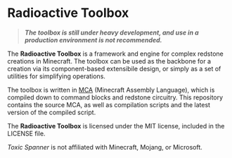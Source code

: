 # Radioactive Toolbox

> ***The toolbox is still under heavy development, and use in a production environment is not recommended.***

The **Radioactive Toolbox** is a framework and engine for complex redstone creations in Minecraft. The toolbox can be used as the backbone for a creation via its component-based extensibile design, or simply as a set of utilities for simplifying operations.

The toolbox is written in [MCA](https://github.com/toxic-spanners/MCA) (Minecraft Assembly Language), which is compiled down to command blocks and redstone circuitry. This repository contains the source MCA, as well as compilation scripts and the latest version of the compiled script.

The **Radioactive Toolbox** is licensed under the MIT license, included in the LICENSE file.

_Toxic Spanner_ is not affiliated with Minecraft, Mojang, or Microsoft.
